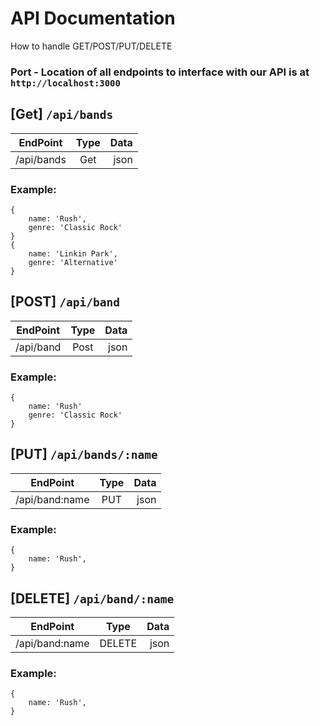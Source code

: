 # API Documentation

How to handle GET/POST/PUT/DELETE

### Port - Location of all endpoints to interface with our API is at `http://localhost:3000`

## [Get] `/api/bands`

| EndPoint  | Type | Data |
| ---------- | :--: | ---: |
| /api/bands | Get  | json |

### Example:

```
{
    name: 'Rush',
    genre: 'Classic Rock'
}
{
    name: 'Linkin Park',
    genre: 'Alternative'
}
```

## [POST] `/api/band`

| EndPoint | Type | Data |
| --------- | :--: | ---: |
| /api/band | Post | json |

### Example:

```
{
    name: 'Rush'
    genre: 'Classic Rock'
}
```

## [PUT] `/api/bands/:name`

| EndPoint  | Type | Data |
| ---------- | :--: | ---: |
| /api/band:name | PUT  | json |

### Example:

```
{
    name: 'Rush',
}
```

## [DELETE] `/api/band/:name`

| EndPoint  | Type | Data |
| ---------- | :--: | ---: |
| /api/band:name | DELETE  | json |

### Example:

```
{
    name: 'Rush',
}
```
